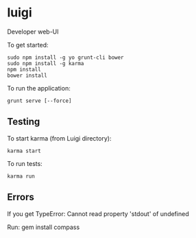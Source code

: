 luigi
=====

Developer web-UI

To get started:

    sudo npm install -g yo grunt-cli bower
    sudo npm install -g karma
    npm install  
    bower install  

To run the application:

    grunt serve [--force]

Testing
------

To start karma (from Luigi directory):

    karma start

To run tests:

    karma run


Errors
------
If you get 
   TypeError: Cannot read property 'stdout' of undefined

Run:
   gem install compass
